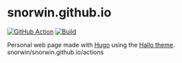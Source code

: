 # snorwin.github.io
[![GitHub Action](https://img.shields.io/badge/GitHub-Action-blue)](https://github.com/features/actions)
[![Build](https://img.shields.io/github/actions/workflow/status/snorwin/snorwin.github.io/gh-pages.yaml?label=build&logo=github)](https://github.com/snorwin/snorwin.github.io/actions)

Personal web page made with [Hugo](https://gohugo.io/) using the [Hallo theme](https://github.com/EmielH/hallo-hugo/).
snorwin/snorwin.github.io/actions